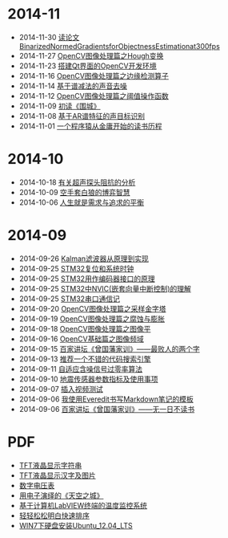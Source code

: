 
# 2014-11

- 2014-11-30 [读论文BinarizedNormedGradientsforObjectnessEstimationat300fps](html/读论文BinarizedNormedGradientsforObjectnessEstimationat300fps.html)
- 2014-11-27 [OpenCV图像处理篇之Hough变换](html/OpenCV图像处理篇之Hough变换.html)
- 2014-11-23 [搭建Qt界面的OpenCV开发环境](html/搭建Qt界面的OpenCV开发环境.html)
- 2014-11-16 [OpenCV图像处理篇之边缘检测算子](html/OpenCV图像处理篇之边缘检测算子.html)
- 2014-11-14 [基于谱减法的声音去噪](html/基于谱减法的声音去噪.html)
- 2014-11-12 [OpenCV图像处理篇之阈值操作函数](html/OpenCV图像处理篇之阈值操作函数.html)
- 2014-11-09 [初读《围城》](html/初读《围城》.html)
- 2014-11-08 [基于AR谱特征的声目标识别](html/基于AR谱特征的声目标识别.html)
- 2014-11-01 [一个程序猿从金庸开始的读书历程](html/一个程序猿从金庸开始的读书历程.html)

# 2014-10

- 2014-10-18 [有关超声探头阻抗的分析](html/有关超声探头阻抗的分析.html) 
- 2014-10-09 [空手套白狼的博弈智慧](html/空手套白狼的博弈智慧.html)
- 2014-10-06 [人生就是需求与追求的平衡](html/人生就是需求与追求的平衡.html)

# 2014-09

- 2014-09-26 [Kalman滤波器从原理到实现](html/Kalman滤波器从原理到实现.html)
- 2014-09-25 [STM32复位和系统时钟](html/STM32复位和系统时钟.html)
- 2014-09-25 [STM32用作编码器接口的原理](html/STM32用作编码器接口的原理.html)
- 2014-09-25 [STM32中NVIC(嵌套向量中断控制)的理解](html/STM32中NVIC(嵌套向量中断控制)的理解.html)
- 2014-09-25 [STM32串口通信记](html/STM32串口通信记.html)
- 2014-09-20 [OpenCV图像处理篇之采样金字塔](html/OpenCV图像处理篇之采样金字塔.html)
- 2014-09-19 [OpenCV图像处理篇之腐蚀与膨胀](html/OpenCV图像处理篇之腐蚀与膨胀.html)
- 2014-09-18 [OpenCV图像处理篇之图像平](html/OpenCV图像处理篇之图像平滑.html)
- 2014-09-16 [OpenCV基础篇之图像频域](html/OpenCV基础篇之图像频域.html)
- 2014-09-15 [百家讲坛《曾国藩家训》——最败人的两个字](html/百家讲坛《曾国藩家训》——最败人的两个字.html)
- 2014-09-13 [推荐一个不错的代码搜索引擎](html/推荐一个不错的代码搜索引擎.html)
- 2014-09-11 [自适应含噪信号过零率算法](html/自适应含噪信号过零率算法.html)
- 2014-09-10 [地震传感器参数指标及使用事项](html/地震传感器参数指标及使用事项.html)
- 2014-09-07 [插入视频测试](html/插入视频测试.html)
- 2014-09-06 [我使用Everedit书写Markdown笔记的模板](html/我使用Everedit书写Markdown笔记的模板.html)
- 2014-09-06 [百家讲坛《曾国藩家训》——无一日不读书](html/百家讲坛《曾国藩家训》——无一日不读书.html)

# PDF

- [TFT液晶显示字符串](pdf/TFT液晶显示字符串.pdf)
- [TFT液晶显示汉字及图片](pdf/TFT液晶显示汉字及图片.pdf)
- [数字电压表](pdf/数字电压表.pdf)
- [用电子演绎的《天空之城》](pdf/用电子演绎的《天空之城》.pdf)
- [基于计算机LabVIEW终端的温度监控系统](pdf/基于计算机LabVIEW终端的温度监控系统.pdf)
- [轻轻松松明白快速排序](pdf/轻轻松松明白快速排序.pdf)
- [WIN7下硬盘安装Ubuntu_12.04_LTS](pdf/WIN7下硬盘安装Ubuntu_12.04_LTS.pdf)
